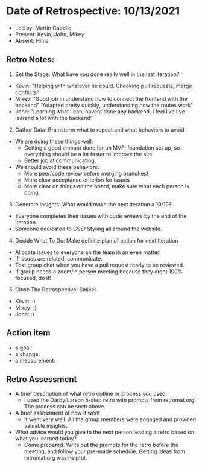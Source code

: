 # Date of Retrospective: 10/13/2021

* Led by: Martin Cabello
* Present: Kevin, John, Mikey
* Absent: Hima
## Retro Notes:
1. Set the Stage: What have you done really well in the last iteration?
  - Kevin: "Helping with whatever he could. Checking pull requests, merge conflicts"
  - Mikey: "Good job in understand how to connect the frontend with the backend" "Adapted pretty quickly, understanding how the routes work"
  - John: "Learning what I can, havent done any backend. I feel like I've learend a lot with the backend"
2. Gather Data: Brainstorm what to repeat and what behaviors to avoid
  - We are doing these things well:
    - Getting a good amount done for an MVP, foundation set up, so everything should be a lot faster to improve the site.
    - Better job at communicating.
  - We should avoid these behaviors:
    - More peer/code review before merging branches!
    - More clear acceptance criterion for issues
    - More clear on things on the board, make sure what each person is doing.
3. Generate Insights: What would make the next iteration a 10/10?
  - Everyone completes their issues with code reviews by the end of the iteration.
  - Someone dedicated to CSS/ Styling all around the website.
4. Decide What To Do: Make definite plan of action for next Iteration
  - Allocate issues to everyone on the team in an even matter!
  - If issues are related, communicate.
  - Text group chat when you have a pull request ready to be reviewed.
  - If group needs a zoom/in person meeting because they arent 100% focused, do it!
5. Close The Retrospective: Smilies
  - Kevin: :)                                                                
  - Mikey:  :)                                                                
  - John: :)

## Action item

* a goal: 
* a change: 
* a measurement: 

## Retro Assessment

* A brief description of what retro outline or process you used.
  - I used the Darby/Larson 5-step retro with prompts from retromat.org. The process can be seen above.
* A brief assessment of how it went.
  - It went very well. All the group members were engaged and provided valuable insights.
* What advice would you give to the next person leading a retro based on what you learned today?
  - Come prepared. Write out the prompts for the retro before the meeting, and follow your pre-made schedule. Getting ideas from retromat.org was helpful.
